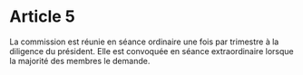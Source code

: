 # Article 5

La commission est réunie en séance ordinaire une fois par trimestre à la diligence du président. Elle est convoquée en séance extraordinaire lorsque la majorité des membres le demande.
